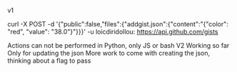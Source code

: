 v1

curl -X POST -d '{"public":false,"files":{"addgist.json":{"content":"{\"color\": \"red\", \"value\": \"38.0\"}"}}}' -u loicdiridollou: https://api.github.com/gists


Actions can not be performed in Python, only JS or bash
 V2
Working so far
Only for updating the json
More work to come with creating the json, thinking about a flag to pass
